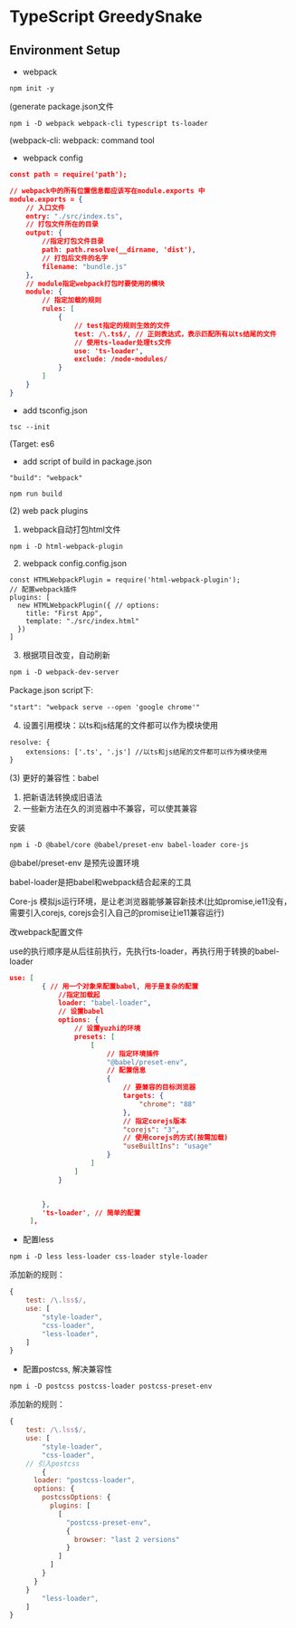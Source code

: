 # TypeScript GreedySnake

## Environment Setup

- webpack

```
npm init -y
```

(generate package.json文件

```
npm i -D webpack webpack-cli typescript ts-loader
```

(webpack-cli: webpack: command tool

- webpack config

```json
const path = require('path');

// webpack中的所有位置信息都应该写在module.exports 中
module.exports = {
    // 入口文件
    entry: "./src/index.ts",
    // 打包文件所在的目录
    output: {
        //指定打包文件目录
        path: path.resolve(__dirname, 'dist'),
        // 打包后文件的名字
        filename: "bundle.js"
    },
    // module指定webpack打包时要使用的模块
    module: {
        // 指定加载的规则
        rules: [
            {
                // test指定的规则生效的文件
                test: /\.ts$/, // 正则表达式，表示匹配所有以ts结尾的文件
                // 使用ts-loader处理ts文件
                use: 'ts-loader',
                exclude: /node-modules/
            }
        ]
    }
}
```

- add tsconfig.json

```
tsc --init
```

(Target: es6

- add script of build in package.json

```
"build": "webpack"
```

```
npm run build
```

(2) web pack plugins

1. webpack自动打包html文件

```
npm i -D html-webpack-plugin
```

2. webpack config.config.json

```
const HTMLWebpackPlugin = require('html-webpack-plugin'); 
// 配置webpack插件
plugins: [
  new HTMLWebpackPlugin({ // options:
  	title: "First App",
  	template: "./src/index.html"
  })
]
```

3. 根据项目改变，自动刷新

```
npm i -D webpack-dev-server
```

Package.json script下:

```
"start": "webpack serve --open 'google chrome'"
```

4. 设置引用模块：以ts和js结尾的文件都可以作为模块使用

```
resolve: {
	extensions: ['.ts', '.js'] //以ts和js结尾的文件都可以作为模块使用
}
```



(3) 更好的兼容性：babel

1. 把新语法转换成旧语法
2. 一些新方法在久的浏览器中不兼容，可以使其兼容

安装

```
npm i -D @babel/core @babel/preset-env babel-loader core-js
```

@babel/preset-env 是预先设置环境

babel-loader是把babel和webpack结合起来的工具

Core-js 模拟js运行环境，是让老浏览器能够兼容新技术(比如promise,ie11没有，需要引入corejs, corejs会引入自己的promise让ie11兼容运行)

改webpack配置文件

use的执行顺序是从后往前执行，先执行ts-loader，再执行用于转换的babel-loader

```json
use: [
        { // 用一个对象来配置babel, 用于是复杂的配置
            //指定加载起
            loader: "babel-loader",
            // 设置babel
            options: {
                // 设置yuzhi的环境
                presets: [
                    [
                        // 指定环境插件
                        "@babel/preset-env",
                        // 配置信息
                        {
                            // 要兼容的目标浏览器
                            targets: {
                                "chrome": "88"
                            },
                            // 指定corejs版本
                            "corejs": "3",
                            // 使用corejs的方式(按需加载)
                            "useBuiltIns": "usage"
                        }
                    ]
                ]
            }


        },
        'ts-loader', // 简单的配置
     ],
```



- 配置less

```
npm i -D less less-loader css-loader style-loader
```

添加新的规则：

```javascript
{
	test: /\.lss$/,
	use: [
		"style-loader",
		"css-loader",
		"less-loader",
	]
}
```

- 配置postcss, 解决兼容性

```
npm i -D postcss postcss-loader postcss-preset-env
```

添加新的规则：

```js
{
	test: /\.lss$/,
	use: [
		"style-loader",
		"css-loader",
    // 引入postcss
		{
      loader: "postcss-loader",
      options: {
        postcssOptions: {
          plugins: [
            [
              "postcss-preset-env",
              {
                browser: "last 2 versions"
              }
            ]
          ]
        }
      }
    }
		"less-loader",
	]
}
```
